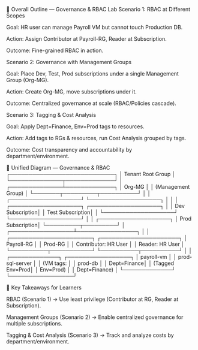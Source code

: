 🔹 Overall Outline — Governance & RBAC Lab
Scenario 1: RBAC at Different Scopes

Goal: HR user can manage Payroll VM but cannot touch Production DB.

Action: Assign Contributor at Payroll-RG, Reader at Subscription.

Outcome: Fine-grained RBAC in action.

Scenario 2: Governance with Management Groups

Goal: Place Dev, Test, Prod subscriptions under a single Management Group (Org-MG).

Action: Create Org-MG, move subscriptions under it.

Outcome: Centralized governance at scale (RBAC/Policies cascade).

Scenario 3: Tagging & Cost Analysis

Goal: Apply Dept=Finance, Env=Prod tags to resources.

Action: Add tags to RGs & resources, run Cost Analysis grouped by tags.

Outcome: Cost transparency and accountability by department/environment.

🔹 Unified Diagram — Governance & RBAC
                          ┌────────────────────────────┐
                          │    Tenant Root Group        │
                          └──────────────┬─────────────┘
                                         │
                          ┌──────────────┴─────────────┐
                          │        Org-MG              │
                          │ (Management Group)          │
                          └───────┬─────────┬──────────┘
                                  │         │
              ┌───────────────────┘         └───────────────────┐
              │                                     │           │
   ┌───────────────────┐                ┌───────────────────┐   │
   │   Dev Subscription│                │   Test Subscription│   │
   └───────────────────┘                └───────────────────┘   │
                                                                 │
                                                        ┌───────────────────┐
                                                        │  Prod Subscription│
                                                        └─────────┬─────────┘
                                                                  │
                                                ┌─────────────────┴────────────────┐
                                                │                                  │
                                     ┌──────────────────────┐        ┌─────────────────────┐
                                     │  Payroll-RG          │        │  Prod-RG            │
                                     │ Contributor: HR User │        │ Reader: HR User     │
                                     └──────────┬───────────┘        └──────────┬──────────┘
                                                │                               │
                                        ┌─────────────┐                ┌─────────────────┐
                                        │ payroll-vm  │                │ prod-sql-server │
                                        │ (VM tags:   │                │ prod-db         │
                                        │ Dept=Finance│                │ (Tagged Env=Prod│
                                        │ Env=Prod)   │                │ Dept=Finance)   │
                                        └─────────────┘                └─────────────────┘

🔹 Key Takeaways for Learners

RBAC (Scenario 1) → Use least privilege (Contributor at RG, Reader at Subscription).

Management Groups (Scenario 2) → Enable centralized governance for multiple subscriptions.

Tagging & Cost Analysis (Scenario 3) → Track and analyze costs by department/environment.
